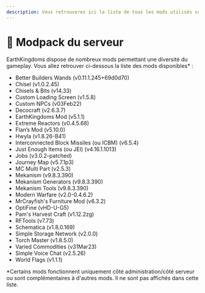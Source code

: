 ```yaml
---
description: Vous retrouverez ici la liste de tous les mods utilisés sur serveur.
---
```


# 🚀 Modpack du serveur

EarthKingdoms dispose de nombreux mods permettant une diversité du gameplay. Vous allez retrouver ci-dessous la liste des mods disponibles\* :&#x20;

* Better Builders Wands (v0.11.1.245+69d0d70)
* Chisel (v1.0.2.45)
* Chisels & Bits (v14.33)
* Custom Loading Screen (v1.5.8)
* Custom NPCs (v03Feb22)
* Decocraft (v2.6.3.7)
* EarthKingdoms Mod (v5.1.1)
* Extreme Reactors (v0.4.5.68)
* Flan’s Mod (v5.10.0)
* Hwyla (v1.8.26-B41)
* Interconnected Block Missiles (ou ICBM) (v6.5.4)
* Just Enough Items (ou JEI) (v4.16.1.1013)
* Jobs (v3.0.2-patched)
* Journey Map (v5.7.1p3)
* MC Multi Part (v2.5.3)
* Mekanism (v9.8.3.390)
* Mekanism Generators (v9.8.3.390)
* Mekanism Tools (v9.8.3.390)
* Modern Warfare (v2.0-0.4.6.2)
* MrCrayfish's Furniture Mod (v6.3.2)
* OptiFine (vHD-U-G5)
* Pam's Harvest Craft (v1.12.2zg)
* RFTools (v7.73)
* Schematica (v1.8.0.169)
* Simple Storage Network (v2.0.0)
* Torch Master (v1.8.5.0)
* Varied Commodities (v31Mar23)
* Simple Voice Chat (v2.5.26)
* World Flags (v1.1.1)

\*Certains mods fonctionnent uniquement côté administration/côté serveur ou sont complémentaires à d'autres mods. Il ne sont pas affichés dans cette liste.
